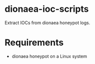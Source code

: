 # dionaea-ioc-scripts
Extract IOCs from dionaea honeypot logs.

# Requirements
- dionaea honeypot on a Linux system
